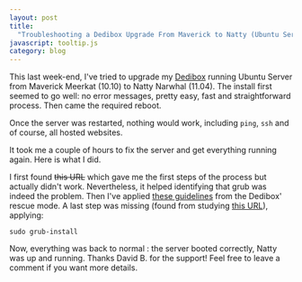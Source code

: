 ```yaml
---
layout: post
title:
  "Troubleshooting a Dedibox Upgrade From Maverick to Natty (Ubuntu Server)"
javascript: tooltip.js
category: blog
---
```


This last week-end, I've tried to upgrade my [Dedibox][1] running Ubuntu Server
from Maverick Meerkat (10.10) to Natty Narwhal (11.04). The install first seemed
to go well: no error messages, pretty easy, fast and straightforward process.
Then came the required reboot.

Once the server was restarted, nothing would work, including `ping`, `ssh` and
of course, all hosted websites.

It took me a couple of hours to fix the server and get everything running again.
Here is what I did.

I first found ~~this URL~~ which gave me the first steps of the process but
actually didn't work. Nevertheless, it helped identifying that grub was indeed
the problem. Then I've applied [these guidelines][help-2] from the Dedibox'
rescue mode. A last step was missing (found from studying [this URL][help-3]),
applying:

    sudo grub-install

Now, everything was back to normal : the server booted correctly, Natty was up
and running. Thanks David B. for the support! Feel free to leave a comment if
you want more details.

[help-1]:
  http://eyes.neuneuil.com/index.php/2010/01/31/187-dedibox-ne-boote-plus-suite-a-upgrade-kernel
[help-2]: https://help.ubuntu.com/community/Grub2#ChRoot
[help-3]: http://forum.ubuntu-fr.org/viewtopic.php?id=444506
[1]: https://www.online.net/
